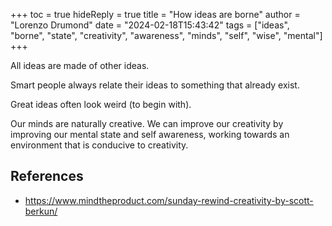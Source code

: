 +++
toc = true
hideReply = true
title = "How ideas are borne"
author = "Lorenzo Drumond"
date = "2024-02-18T15:43:42"
tags = ["ideas",  "borne",  "state",  "creativity",  "awareness",  "minds",  "self",  "wise",  "mental"]
+++


All ideas are made of other ideas.

Smart people always relate their ideas to something that already exist.

Great ideas often look weird (to begin with).

Our minds are naturally creative. We can improve our creativity by improving our mental state and self awareness, working towards an environment that is conducive to creativity.

## References
- https://www.mindtheproduct.com/sunday-rewind-creativity-by-scott-berkun/
